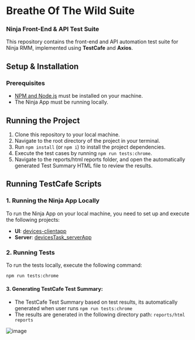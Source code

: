 # Breathe Of The Wild Suite
### Ninja Front-End & API Test Suite

This repository contains the front-end and API automation test suite for Ninja RMM, implemented using **TestCafe** and **Axios**.

## Setup & Installation

### Prerequisites

- [NPM and Node.js](https://nodejs.org/en/download/) must be installed on your machine.
- The Ninja App must be running locally.

## Running the Project

1. Clone this repository to your local machine.
2. Navigate to the root directory of the project in your terminal.
3. Run `npm install` (or `npm i`) to install the project dependencies.
4. Execute the test cases by running `npm run tests:chrome`.
5. Navigate to the reports/html reports folder, and open the automatically generated Test Summary HTML file to review the results.

## Running TestCafe Scripts

### 1. Running the Ninja App Locally

To run the Ninja App on your local machine, you need to set up and execute the following projects:

- **UI**: [devices-clientapp](https://github.com/Yastrenky/devices-clientapp)  
- **Server**: [devicesTask_serverApp](https://github.com/NinjaRMM/devicesTask_serverApp)

### 2. Running Tests

To run the tests locally, execute the following command:  
```bash
npm run tests:chrome
  ```
#### 3. Generating TestCafe Test Summary:
- The TestCafe Test Summary based on test results, its automatically generated when user runs `npm run tests:chrome`
- The results are generated in the following directory path: `reports/html reports`

![image](https://github.com/user-attachments/assets/3d9414c1-f7a3-4caf-98d7-1a7ee6c49012)
